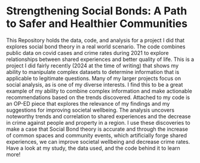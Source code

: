 # Strengthening Social Bonds: A Path to Safer and Healthier Communities

This Repository holds the data, code, and analysis for a project I did that explores social bond theory in a real world scenario. The code combines public data on covid cases and crime rates during 2021 to explore relationships between shared experiences and better quality of life. This is a 
project I did fairly recently (2024 at the time of writing) that shows my ability to manipulate complex datasets to determine information that is 
applicable to legitimate questions. Many of my larger projects focus on social analysis, as is one of my diverse interests. I find this to be a great
example of my ability to combine complex information and make actionable recommendations based on the trends discovered. Attached to my code is an
OP-ED piece that explores the relevance of my findings and my suggestions for improving societal wellbeing. The analysis uncovers noteworthy trends and correlation to shared experiences and the decrease in crime against people and property in a region. I use these discoveries to make a case that Social Bond theory is accurate and through the increase of common spaces and community events, which artificially forge shared experiences, we can
improve societal wellbeing and decrease crime rates. Have a look at my study, the data used, and the code behind it to learn more!

